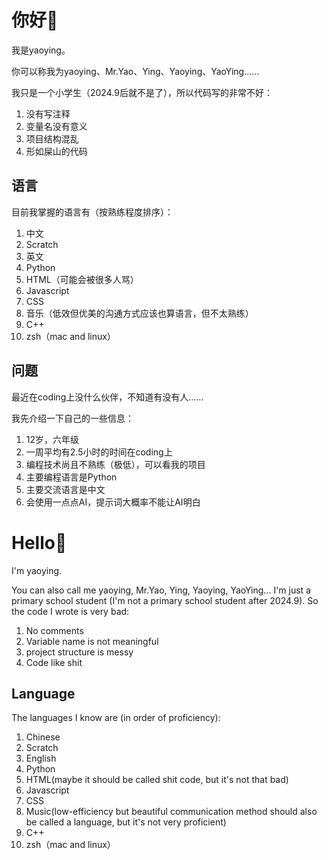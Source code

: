 # 你好👋
我是yaoying。

你可以称我为yaoying、Mr.Yao、Ying、Yaoying、YaoYing……

我只是一个小学生（2024.9后就不是了），所以代码写的非常不好：
1. 没有写注释
2. 变量名没有意义
3. 项目结构混乱
4. 形如屎山的代码

## 语言
目前我掌握的语言有（按熟练程度排序）：
1. 中文
2. Scratch
3. 英文
4. Python
5. HTML（可能会被很多人骂）
6. Javascript
7. CSS
8. 音乐（低效但优美的沟通方式应该也算语言，但不太熟练）
9. C++
10. zsh（mac and linux）

## 问题
最近在coding上没什么伙伴，不知道有没有人……

我先介绍一下自己的一些信息：
1. 12岁，六年级
2. 一周平均有2.5小时的时间在coding上
3. 编程技术尚且不熟练（极低），可以看我的项目
4. 主要编程语言是Python
5. 主要交流语言是中文
6. 会使用一点点AI，提示词大概率不能让AI明白


# Hello👋
I'm yaoying.

You can also call me yaoying, Mr.Yao, Ying, Yaoying, YaoYing...
I'm just a primary school student (I'm not a primary school student after 2024.9). So the code I wrote is very bad:
1. No comments
2. Variable name is not meaningful
3. project structure is messy
4. Code like shit

## Language
The languages I know are (in order of proficiency):
1. Chinese
2. Scratch
3. English
4. Python
5. HTML(maybe it should be called shit code, but it's not that bad)
6. Javascript
7. CSS
8. Music(low-efficiency but beautiful communication method should also be called a language, but it's not very proficient)
9. C++
10. zsh（mac and linux）